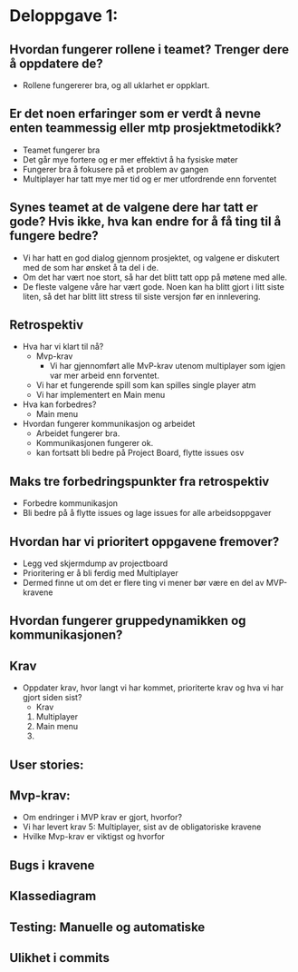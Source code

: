 # Deloppgave 1:

## Hvordan fungerer rollene i teamet? Trenger dere å oppdatere de?
* Rollene fungererer bra, og all uklarhet er oppklart.

## Er det noen erfaringer som er verdt å nevne enten teammessig eller mtp prosjektmetodikk?
* Teamet fungerer bra
* Det går mye fortere og er mer effektivt å ha fysiske møter
* Fungerer bra å fokusere på et problem av gangen
* Multiplayer har tatt mye mer tid og er mer utfordrende enn forventet

## Synes teamet at de valgene dere har tatt er gode? Hvis ikke, hva kan endre for å få ting til å fungere bedre?
* Vi har hatt en god dialog gjennom prosjektet, og valgene er diskutert med de som har ønsket å ta del i de.
* Om det har vært noe stort, så har det blitt tatt opp på møtene med alle.
* De fleste valgene våre har vært gode. Noen kan ha blitt gjort i litt siste liten, så det har blitt litt stress til siste versjon før en innlevering.


## Retrospektiv
* Hva har vi klart til nå?
  * Mvp-krav
    * Vi har gjennomført alle MvP-krav utenom multiplayer som igjen var mer arbeid enn forventet.
  * Vi har et fungerende spill som kan spilles single player atm
  * Vi har implementert en Main menu
* Hva kan forbedres?
  * Main menu
* Hvordan fungerer kommunikasjon og arbeidet
  * Arbeidet fungerer bra.
  * Kommunikasjonen fungerer ok.
  * kan fortsatt bli bedre på Project Board, flytte issues osv

## Maks tre forbedringspunkter fra retrospektiv
* Forbedre kommunikasjon
* Bli bedre på å flytte issues og lage issues for alle arbeidsoppgaver

## Hvordan har vi prioritert oppgavene fremover?
* Legg ved skjermdump av projectboard
* Prioritering er å bli ferdig med Multiplayer
* Dermed finne ut om det er flere ting vi mener bør være en del av MVP-kravene


## Hvordan fungerer gruppedynamikken og kommunikasjonen?

## Krav
* Oppdater krav, hvor langt vi har kommet, prioriterte krav og hva vi har gjort siden sist?
  * Krav
  1. Multiplayer
  2. Main menu
  3. 

## User stories:

## Mvp-krav:
* Om endringer i MVP krav er gjort, hvorfor?
* Vi har levert krav 5: Multiplayer, sist av de obligatoriske kravene
* Hvilke Mvp-krav er viktigst og hvorfor


## Bugs i kravene

## Klassediagram

## Testing: Manuelle og automatiske

## Ulikhet i commits

